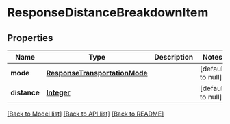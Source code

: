 # ResponseDistanceBreakdownItem
## Properties

Name | Type | Description | Notes
------------ | ------------- | ------------- | -------------
**mode** | [**ResponseTransportationMode**](ResponseTransportationMode.md) |  | [default to null]
**distance** | [**Integer**](integer.md) |  | [default to null]

[[Back to Model list]](../README.md#documentation-for-models) [[Back to API list]](../README.md#documentation-for-api-endpoints) [[Back to README]](../README.md)

